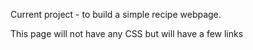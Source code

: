 Current project - to build a simple recipe webpage. 

This page will not have any CSS but will have a few links